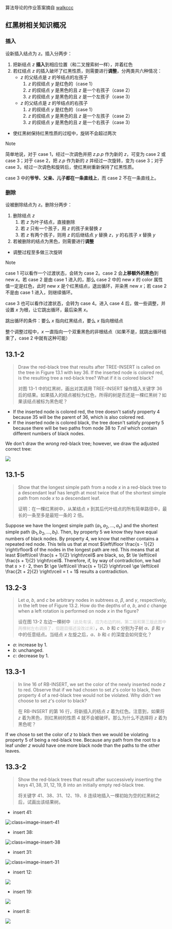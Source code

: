 算法导论的作业答案摘自 [walkccc](https://walkccc.github.io/CLRS/)

## 红黑树相关知识概况

### 插入

设新插入结点为 $z$。插入分两步：
1. 把新结点 $z$ **插入**到相应位置（和二叉搜索树一样），并着红色
2. 若红结点 $z$ 的插入破坏了红黑性质，则需要进行**调整**，分两类共六种情况：
   - $z$ 的父结点是 $z$ 的爷结点的左孩子
     1. $z$ 的叔结点 $y$ 是红色的（case 1）
     2. $z$ 的叔结点 $y$ 是黑色的且 $z$ 是一个右孩子（case 2）
     3. $z$ 的叔结点 $y$ 是黑色的且 $z$ 是一个左孩子（case 3）
   - $z$ 的父结点是 $z$ 的爷结点的右孩子
     1. $z$ 的叔结点 $y$ 是红色的（case 1）
     2. $z$ 的叔结点 $y$ 是黑色的且 $z$ 是一个左孩子（case 2）
     3. $z$ 的叔结点 $y$ 是黑色的且 $z$ 是一个右孩子（case 3）

- 使红黑树保持红黑性质的过程中，旋转不会超过两次

> [!NOTE]
> 简单地说，对于 case 1，经过一次调色并把 $z.p.p$ 作为新的 $z$，可变为 case 2 或 case 3；对于 case 2，把 $z.p$ 作为新的 $z$ 并经过一次旋转，变为 case 3；对于 case 3，经过一次调色和旋转后，使红黑树重新保持了红黑性质。
>
> case 3 中的**爷爷、父亲、儿子都在一条直线上**，而 case 2 不在一条直线上。

### 删除

设被删除结点为 $z$。删除分两步：
1. 删除结点 $z$
   1. 若 $z$ 为叶子结点，直接删除
   2. 若 $z$ 只有一个孩子，用 $z$ 的孩子来替换 $z$
   3. 若 $z$ 有两个孩子，则用 $z$ 的后继结点 $y$ 替换 $z$，$y$ 的右孩子 $x$ 替换 $y$
2. 若被删除的结点为黑色，则需要进行**调整**

- 调整过程至多做三次旋转

> [!NOTE]
> case 1 可以看作一个过渡状态，会转为 case 2。case 2 会**上移额外的黑色**到 new $x$。若 case 2 是由 case 1 进入的，那么 case 2 中的 new $x$ 的 color 属性值一定是红色，此时 new $x$ 是个红黑结点，退出循环，并染黑 new $x$；若 case 2 不是由 case 1 进入，则继续循环。
>
> case 3 也可以看作过渡状态，会转为 case 4。进入 case 4 后，做一些调整，并设置 $x$ 为根，让它跳出循环，最后染黑 $x$。
>
> 跳出循环的条件：要么 $x$ 指向红黑结点，要么 $x$ 指向根结点
>
> 整个调整过程中，$x$ 一直指向一个双重黑色的非根结点（如果不是，就跳出循环结束了，case 2 中就有这种可能）

## 13.1-2

> Draw the red-black tree that results after $\text{TREE-INSERT}$ is called on the tree in Figure 13.1 with key $36$. If the inserted node is colored red, is the resulting tree a red-black tree? What if it is colored black?
>
> 对图 13-1 中的红黑树，画出对其调用 $\text{TREE-INSERT}$ 操作插入关键字 $36$ 后的结果。如果插入的结点被标为红色，所得的树是否还是一棵红黑树？如果该结点被标为黑色呢？ 


- If the inserted node is colored red, the tree doesn't satisfy property 4 because $35$ will be the parent of $36$, which is also colored red.
- If the inserted node is colored black, the tree doesn't satisfy property 5 because there will be two paths from node $38$ to $T.nil$ which contain different numbers of black nodes.

We don't draw the _wrong_ red-black tree; however, we draw the adjusted correct tree:

![](_images/13.1-2-1.png)

## 13.1-5

> Show that the longest simple path from a node $x$ in a red-black tree to a descendant leaf has length at most twice that of the shortest simple path from node $x$ to a descendant leaf.
>
> 证明：在一棵红黑树中，从某结点 $x$ 到其后代叶结点的所有简单路径中，最长的一条至多是最短一条的 2 倍。


Suppose we have the longest simple path $(a_1, a_2, \dots, a_s)$ and the shortest simple path $(b_1, b_2, \dots, b_t)$. Then, by property 5 we know they have equal numbers of black nodes. By property 4, we know that neither contains a repeated red node. This tells us that at most $\left\lfloor \frac{s - 1}{2} \right\rfloor$ of the nodes in the longest path are red. This means that at least $\left\lceil \frac{s + 1}{2} \right\rceil$ are black, so, $t \le \left\lceil \frac{s + 1}{2} \right\rceil$. Therefore, if, by way of contradiction, we had that $s > t \cdot 2$, then $t \ge \left\lceil \frac{s + 1}{2} \right\rceil \ge \left\lceil \frac{2t + 2}{2} \right\rceil = t + 1$ results a contradiction.

## 13.2-3

> Let $a$, $b$, and $c$ be arbitrary nodes in subtrees $\alpha$, $\beta$, and $\gamma$, respectively, in the left tree of Figure 13.2. How do the depths of $a$, $b$, and $c$ change when a left rotation is performed on node $x$ in the figure?
>
> 设在图 13-2 左边一棵树中<span style="font-size: 13px;font-weight: 400;color: #C0C0C0;">（此处有误，应为右边的树。第二版和第三版此图中两棵树左右调换了，但题目描述没改过来）</span>，$a$、$b$ 和 $c$ 分别为子树 $\alpha$、$\beta$ 和 $\gamma$ 中的任意结点。当结点 $x$ 左旋之后，$a$、$b$ 和 $c$ 的深度会如何变化？


- $a$: increase by $1$.
- $b$: unchanged.
- $c$: decrease by $1$.

## 13.3-1

> In line 16 of $\text{RB-INSERT}$, we set the color of the newly inserted node $z$ to red. Observe that if we had chosen to set $z$'s color to black, then property 4 of a red-black tree would not be violated. Why didn't we choose to set $z$'s color to black?
>
> 在 $\text{RB-INSERT}$ 的第 16 行，将新插入的结点 $z$ 着为红色。注意到，如果将 $z$ 着为黑色，则红黑树的性质 4 就不会被破坏。那么为什么不选择将 $z$ 着为黑色呢？


If we chose to set the color of $z$ to black then we would be violating property 5 of being a red-black tree. Because any path from the root to a leaf under $z$ would have one more black node than the paths to the other leaves.

## 13.3-2

> Show the red-black trees that result after successively inserting the keys $41, 38, 31, 12, 19, 8$ into an initially empty red-black tree.
>
> 将关键字 $41、38、31、12、19、8$ 连续地插入一棵初始为空的红黑树之后，试画出该结果树。

- insert $41$:

![](_images/13.3-2-1.png ':class=image-insert-41')

- insert $38$:

![](_images/13.3-2-2.png ':class=image-insert-38')

- insert $31$:

![](_images/13.3-2-3.png ':class=image-insert-31')

- insert $12$:

![](_images/13.3-2-4.png)

- insert $19$:

![](_images/13.3-2-5.png)

- insert $8$:

![](_images/13.3-2-6.png)

<style>
.image-insert-41 {
  width: 12%
}

.image-insert-38 {
  width: 45%
}

.image-insert-31 {
  width: 80%
}
</style>